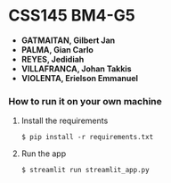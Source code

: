 # CSS145 BM4-G5

   - **GATMAITAN, Gilbert Jan**
   - **PALMA, Gian Carlo**
   - **REYES, Jedidiah**
   - **VILLAFRANCA, Johan Takkis**
   - **VIOLENTA, Erielson Emmanuel**

### How to run it on your own machine

1. Install the requirements

   ```
   $ pip install -r requirements.txt
   ```

2. Run the app

   ```
   $ streamlit run streamlit_app.py
   ```

